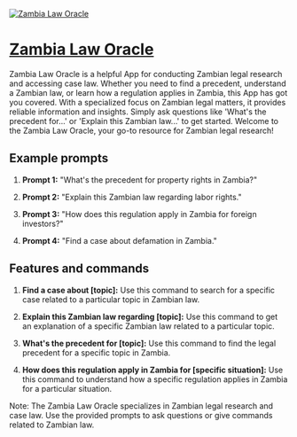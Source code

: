 [![Zambia Law Oracle](https://files.oaiusercontent.com/file-wOEZWq8hqKSg6EWaGhtZsPAv?se=2123-10-17T07%3A41%3A14Z&sp=r&sv=2021-08-06&sr=b&rscc=max-age%3D31536000%2C%20immutable&rscd=attachment%3B%20filename%3D7033128a-47aa-4b95-a455-da1933eee117.png&sig=2D5EaaJu%2B4e3rAM56Z7XaPOl7wfGXy6WpYl1N7Z9l/o%3D)](https://chat.openai.com/g/g-mCOwnHqhg-zambia-law-oracle)

# [Zambia Law Oracle](https://chat.openai.com/g/g-mCOwnHqhg-zambia-law-oracle)

Zambia Law Oracle is a helpful App for conducting Zambian legal research and accessing case law. Whether you need to find a precedent, understand a Zambian law, or learn how a regulation applies in Zambia, this App has got you covered. With a specialized focus on Zambian legal matters, it provides reliable information and insights. Simply ask questions like 'What's the precedent for...' or 'Explain this Zambian law...' to get started. Welcome to the Zambia Law Oracle, your go-to resource for Zambian legal research!

## Example prompts

1. **Prompt 1:** "What's the precedent for property rights in Zambia?"

2. **Prompt 2:** "Explain this Zambian law regarding labor rights."

3. **Prompt 3:** "How does this regulation apply in Zambia for foreign investors?"

4. **Prompt 4:** "Find a case about defamation in Zambia."

## Features and commands

1. **Find a case about [topic]:** Use this command to search for a specific case related to a particular topic in Zambian law.

2. **Explain this Zambian law regarding [topic]:** Use this command to get an explanation of a specific Zambian law related to a particular topic.

3. **What's the precedent for [topic]:** Use this command to find the legal precedent for a specific topic in Zambia.

4. **How does this regulation apply in Zambia for [specific situation]:** Use this command to understand how a specific regulation applies in Zambia for a particular situation.

Note: The Zambia Law Oracle specializes in Zambian legal research and case law. Use the provided prompts to ask questions or give commands related to Zambian law.